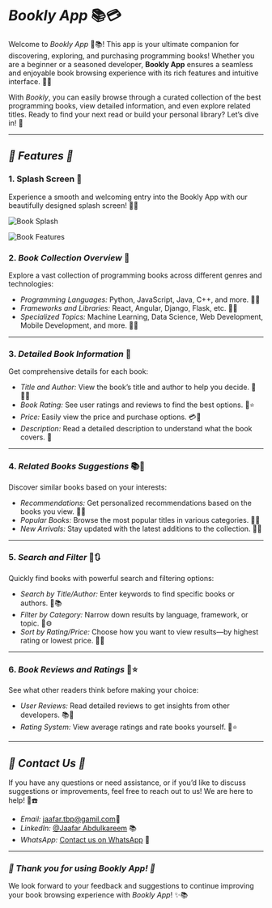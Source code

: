 # *Bookly App* 📚💳

Welcome to *Bookly App* 🌟📚! This app is your ultimate companion for discovering, exploring, and purchasing programming books! Whether you are a beginner or a seasoned developer, **Bookly App** ensures a seamless and enjoyable book browsing experience with its rich features and intuitive interface. 🚀📏

With *Bookly*, you can easily browse through a curated collection of the best programming books, view detailed information, and even explore related titles. Ready to find your next read or build your personal library? Let’s dive in! 🎉

---

## *🌟 Features 🌟*
### 1. Splash Screen 🌟
   
Experience a smooth and welcoming entry into the Bookly App with our beautifully designed splash screen! 🌟✨

![Book Splash](assets/screenshots/HomeScreen.png)

![Book Features](assets/screenshoot/edit.png)

### 2. *Book Collection Overview* 📖

Explore a vast collection of programming books across different genres and technologies:

- *Programming Languages:* Python, JavaScript, Java, C++, and more. 📝🤖  
- *Frameworks and Libraries:* React, Angular, Django, Flask, etc. 🔄🌐  
- *Specialized Topics:* Machine Learning, Data Science, Web Development, Mobile Development, and more. 🧬🚀

---

### 3. *Detailed Book Information* 📘

Get comprehensive details for each book:

- *Title and Author:* View the book’s title and author to help you decide. 📕👨‍📚  
- *Book Rating:* See user ratings and reviews to find the best options. 🌟⭐  
- *Price:* Easily view the price and purchase options. 💳💸  
- *Description:* Read a detailed description to understand what the book covers. 📝

---

### 4. *Related Books Suggestions* 📚🌟

Discover similar books based on your interests:

- *Recommendations:* Get personalized recommendations based on the books you view. 🤖🔎  
- *Popular Books:* Browse the most popular titles in various categories. 🌟📖  
- *New Arrivals:* Stay updated with the latest additions to the collection. 📖📝

---

### 5. *Search and Filter* 🔎🔃

Quickly find books with powerful search and filtering options:

- *Search by Title/Author:* Enter keywords to find specific books or authors. 🔎📚  
- *Filter by Category:* Narrow down results by language, framework, or topic. 🔄⚙️  
- *Sort by Rating/Price:* Choose how you want to view results—by highest rating or lowest price. 🌟💸

---

### 6. *Book Reviews and Ratings* 📝⭐

See what other readers think before making your choice:

- *User Reviews:* Read detailed reviews to get insights from other developers. 📚🧐  
- *Rating System:* View average ratings and rate books yourself. 📝⭐

---

## *📧 Contact Us 📧*

If you have any questions or need assistance, or if you’d like to discuss suggestions or improvements, feel free to reach out to us! We are here to help! 🤗☎️

- *Email:* jaafar.tbp@gamil.com📧  
- *LinkedIn:* [@Jaafar Abdulkareem](https://www.linkedin.com/in/jaafar-b-23b647297/) 📚  
- *WhatsApp:* [Contact us on WhatsApp](https://wa.me/+917204438952) 📱

---

### *🌟 Thank you for using Bookly App! 🌟*

We look forward to your feedback and suggestions to continue improving your book browsing experience with *Bookly App*! ✨📚


